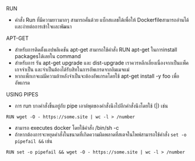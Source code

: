 RUN
* คำสั่ง Run ที่มีความยาวมากๆ สามารถคั่นด้วย แบ็กสเเลชได้เพื่อให้ Dockerfileสามารถอ่านได้เเละง่ายต่อการเข้าใจเเละพัฒนา

APT-GET
* สำหรับการติดตั้งแอปพลิเคชัน apt-get สามารถใช้คำสั่ง RUN apt-get ในการinstall packagesได้เลยใน command
* สำหรับการ รัน apt-get upgrade และ dist-upgrade เราควรหลีกเลี่ยงเนื่องจากเป็นเเพ็คเกจจำเป็น และจำเป็นต้องได้รับสิทในการอัพเกรดจากอิมเมจเเม่
* หากเเพ็กเกจเเม่มีความล้าหลังจำเป็นจะต้องอัพเกรดโดยใช้ apt-get install -y foo เพื่ออัพเกรด

USING PIPES
* การ run บางคำสั่งขึ้นอยู่กับ pipe เอาต์พุตของคำสั่งนึงไปอีกคำสั่งนึงโดยใช้ (|) เช่น 

`RUN wget -O - https://some.site | wc -l > /number`

* สามารถ executes docker โดยใช้คำสั่ง /bin/sh -c 
* ถ้าหากต้องการจะหยุดคำสั่งในขนาดที่เกิดความผิดพลาดที่สเตจในไพพ์สามารถใช้คำสั่ง `set -o pipefail &&` เช่น

`RUN set -o pipefail && wget -O - https://some.site | wc -l > /number`
